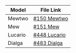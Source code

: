 Model | File Link
--- | ---
Mewtwo | [#150 Mewtwo](https://www.models-resource.com/3ds/pokemonxy/model/8822/)
Mew | [#151 Mew](https://www.models-resource.com/3ds/pokemonxy/model/8334/)
Lucario | [#448 Lucario](https://www.models-resource.com/3ds/pokemonxy/model/8164/)
Dialga | [#483 Dialga](https://www.models-resource.com/3ds/pokemonxy/model/9367/)
